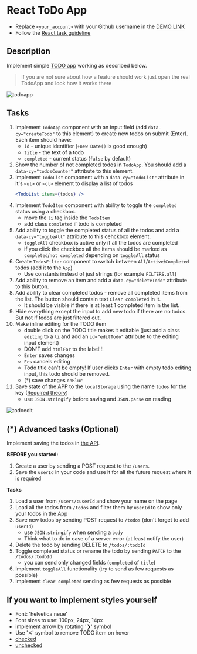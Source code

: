 # React ToDo App
- Replace `<your_account>` with your Github username in the [DEMO LINK](https://Pavlo-Khashchevskyi.github.io/react_todo-app/)
- Follow the [React task guideline](https://github.com/mate-academy/react_task-guideline#react-tasks-guideline)

## Description
Implement simple [TODO app](http://todomvc.com/examples/vanillajs/) working as described below.

> If you are not sure about how a feature should work just open the real TodoApp and look how it works there

![todoapp](./description/todoapp.gif)

## Tasks
1. Implement `TodoApp` component with an input field (add `data-cy="createTodo"` to this element) to create new todos on submit (Enter). Each item should have:
    - `id` - unique identifier (`+new Date()` is good enough)
    - `title` - the text of a todo
    - `completed` - current status (`false` by default)
1. Show the number of not completed todos in `TodoApp`. You should add a `data-cy="todosCounter"` attribute to this element. 
1. Implement `TodoList` component with a `data-cy="todoList"` attribute in it's `<ul>` or `<ol>` element to display a list of todos
    ```jsx harmony
    <TodoList items={todos} />
    ```
1. Implement `TodoItem` component with ability to toggle the `completed` status using a checkbox.
    - move the `li` tag inside the `TodoItem`
    - add class `completed` if todo is completed
1. Add ability to toggle the completed status of all the todos and add a `data-cy="toggleAll"` attribute to this cehckbox element.
    - `toggleAll` checkbox is active only if all the todos are completed
    - if you click the checkbox all the items should be marked as `completed`/`not completed` depending on `toggleAll` status
1. Create `TodosFilter` component to switch between `All`/`Active`/`Completed` todos (add it to the `App`)
    - Use constants instead of just strings (for example `FILTERS.all`)
1. Add ability to remove an item and add a `data-cy="deleteTodo"` attribute to this button.
1. Add ability to clear completed todos - remove all completed items from the list. The button should contain text `Clear completed` in it.
    - It should be visible if there is at least 1 completed item in the list. 
1. Hide everything except the input to add new todo if there are no todos. But not if todos are just filtered out.
1. Make inline editing for the TODO item
    - double click on the TODO title makes it editable (just add a class `editing` to a `li` and add an `id="editTodo"` attribute to the editing input element)
    - DON'T add `htmlFor` to the label!!!
    - `Enter` saves changes
    - `Ecs` cancels editing
    - Todo title can't be empty! If user clicks `Enter` with empty todo editing input, this todo should be removed.
    - (*) save changes `onBlur`
1. Save state of the APP to the `localStorage` using the name `todos` for the key ([Required theory](https://javascript.info/localstorage))
    - use `JSON.stringify` before saving and `JSON.parse` on reading

![todoedit](https://media.giphy.com/media/TQWpaxsZjFZ6l8ri5d/giphy.gif)

## (*) Advanced tasks (Optional)
Implement saving the todos in [the API](https://mate-academy.github.io/fe-students-api/).

**BEFORE you started:**
1. Create a user by sending a POST request to the `/users`.
1. Save the `userId` in your code and use it for all the future request where it is required

**Tasks**
1. Load a user from `/users/:userId` and show your name on the page
1. Load all the todos from `/todos` and filter them by `userId` to show only your todos in the App
1. Save new todos by sending POST request to `/todos` (don't forget to add `userId`)
    - use `JSON.stringify` when sending a `body`
    - Think what to do in case of a server error (at least notify the user)
1. Delete the todo by sending DELETE to `/todos/:todoId`
1. Toggle completed status or rename the todo by sending `PATCH` to the `/todos/:todoId`
    - you can send only changed fields (`completed` of `title`)
1. Implement `toggleAll` functionality (try to send as few requests as possible)
1. Implement `clear completed` sending as few requests as possible

##  If you want to implement styles yourself
- Font: 'helvetica neue'
- Font sizes to use: 100px, 24px, 14px
- implement arrow by rotating '❯' symbol
- Use '✕' symbol to remove TODO item on hover
- [checked](./public/icons/checked.svg)
- [unchecked](./public/icons/unchecked.svg)
